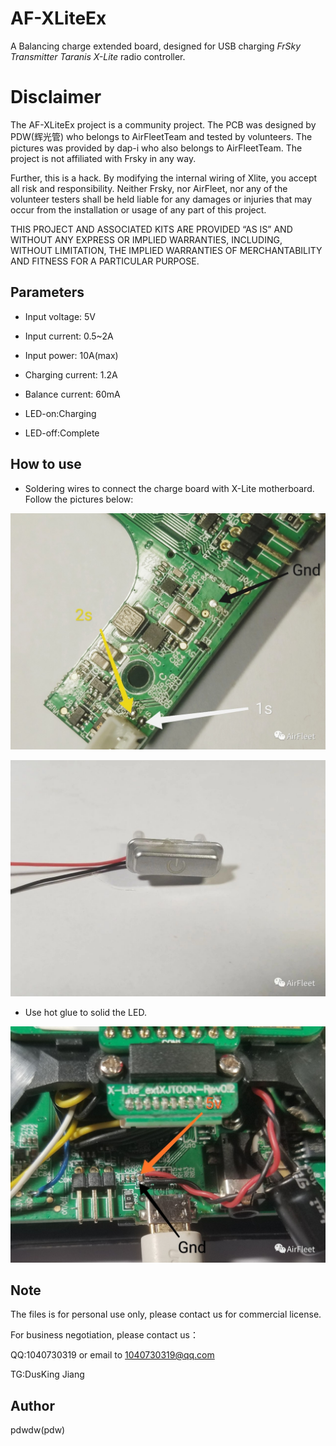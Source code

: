 # AF-XLiteEx
A Balancing charge extended board, designed for USB charging _FrSky Transmitter Taranis X-Lite_ radio controller.

# Disclaimer
The AF-XLiteEx project is a community project. The PCB was designed by PDW(辉光管) who belongs to AirFleetTeam and tested by volunteers. The pictures was provided by dap-i who also belongs to AirFleetTeam. The project is not affiliated with Frsky in any way.

Further, this is a hack. By modifying the internal wiring of Xlite, you accept all risk and responsibility. Neither Frsky, nor AirFleet, nor any of the volunteer testers shall be held liable for any damages or injuries that may occur from the installation or usage of any part of this project.

THIS PROJECT AND ASSOCIATED KITS ARE PROVIDED “AS IS” AND WITHOUT ANY EXPRESS OR IMPLIED WARRANTIES, INCLUDING, WITHOUT LIMITATION, THE IMPLIED WARRANTIES OF MERCHANTABILITY AND FITNESS FOR A PARTICULAR PURPOSE.


## Parameters
*  Input voltage: 5V
*  Input current: 0.5~2A
*  Input power: 10A(max)
*  Charging current: 1.2A
*  Balance current: 60mA

*  LED-on:Charging
*  LED-off:Complete

## How to use
*  Soldering wires to connect the charge board with X-Lite motherboard. Follow the pictures below:

![battery](photo/battery.jpg?raw=true "battery")

![LED](photo/LED.jpg?raw=true "LED")

*  Use hot glue to solid the LED.

![power-in](photo/power-in.jpg?raw=true "power-in")

## Note
The files is for personal use only,  please contact us for commercial license.

For business negotiation, please contact us：

QQ:1040730319 or email to 1040730319@qq.com 

TG:DusKing Jiang

## Author

pdwdw(pdw)
